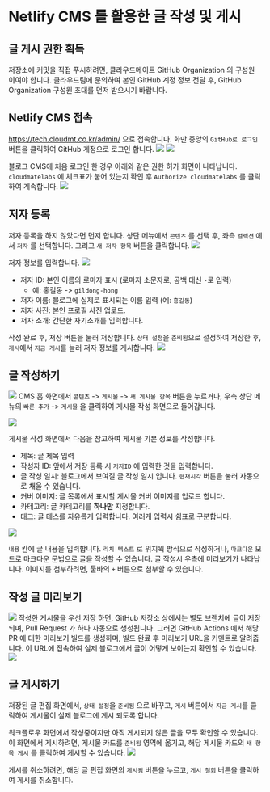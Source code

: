 # Netlify CMS 를 활용한 글 작성 및 게시

## 글 게시 권한 획득 

저장소에 커밋을 직접 푸시하려면, 클라우드메이트 GitHub Organization 의 구성원 이여야 합니다.
클라우드팀에 문의하여 본인 GitHub 계정 정보 전달 후, GitHub Organization 구성원 초대를 먼저 받으시기 바랍니다.

## Netlify CMS 접속

https://tech.cloudmt.co.kr/admin/ 으로 접속합니다. 화만 중앙의 `GitHub로 로그인` 버튼을 클릭하여 GitHub 계정으로 로그인 합니다.
![](cms1.png)
![](cms2.png)

블로그 CMS에 처음 로그인 한 경우 아래와 같은 권한 허가 화면이 나타납니다. `cloudmatelabs` 에 체크표가 붙어 있는지 확인 후 `Authorize cloudmatelabs` 를 클릭하여 계속합니다.
![](cms3.png)



## 저자 등록
저자 등록을 하지 않았다면 먼저 합니다. 상단 메뉴에서 `콘텐츠` 를 선택 후, 좌측 `컬렉션` 에서 `저자` 를 선택합니다. 그리고 `새 저자 항목` 버튼을 클릭합니다.
![](cms4.png)

저자 정보를 입력합니다.
![](cms5.png)

- 저자 ID: 본인 이름의 로마자 표시 (로마자 소문자로, 공백 대신 `-`로 입력)
  - 예: 홍길동 -> `gildong-hong`
- 저자 이름: 블로그에 실제로 표시되는 이름 입력 (예: `홍길동`)
- 저자 사진: 본인 프로필 사진 업로드. 
- 저자 소개: 간단한 자기소개를 입력합니다.

작성 완료 후, 저장 버튼을 눌러 저장합니다. `상태 설정`을 `준비됨`으로 설정하여 저장한 후, `게시`에서 `지금 게시`를 눌러 저자 정보를 게시합니다.
![](cms6.png)

## 글 작성하기
![](cms7.png)
CMS 홈 화면에서 `콘텐츠` -> `게시물` -> `새 게시물 항목` 버튼을 누르거나, 우측 상단 메뉴의 `빠른 추가` -> `게시물` 을 클릭하여 게시물 작성 화면으로 들어갑니다.

![](cms8.png)

게시물 작성 화면에서 다음을 참고하여 게시물 기본 정보를 작성합니다.
- 제목: 글 제목 입력
- 작성자 ID: 앞에서 저장 등록 시 `저자ID` 에 입력한 것을 입력합니다.
- 글 작성 일시: 블로그에서 보여질 글 작성 일시 입니다. `현재시각` 버튼을 눌러 자동으로 채울 수 있습니다.
- 커버 이미지: 글 목록에서 표시할 게시물 커버 이미지를 업로드 합니다.
- 카테고리: 글 카테고리를 **하나만** 지정합니다.
- 태그: 글 테스를 자유롭게 입력합니다. 여러게 입력시 쉼표로 구분합니다.

![](cms9.png)

`내용` 칸에 글 내용을 입력합니다. `리치 텍스트` 로 위지윅 방식으로 작성하거나, `마크다운` 모드로 마크다운 문법으로 글을 작성할 수 있습니다. 글 작성시 우측에 미리보기가 나타납니다. 이미지를 첨부하려면, 툴바의 `+` 버튼으로 첨부할 수 있습니다.
## 작성 글 미리보기
![](cms10.png)
작성한 게시물을 우선 저장 하면, GitHub 저장소 상에서는 별도 브랜치에 글이 저장되며, Pull Request 가 하나 자동으로 생성됩니다. 그러면 GitHub Actions 에서 해당 PR 에 대한 미리보기 빌드를 생성하며, 빌드 완료 후 미리보기 URL을 커멘트로 알려줍니다. 이 URL에 접속하여 실제 블로그에서 글이 어떻게 보이는지 확인할 수 있습니다.
![](cms11.png)
## 글 게시하기

저장된 글 편집 화면에서, `상태 설정`을 `준비됨` 으로 바꾸고, `게시` 버튼에서 `지금 게시`를 클릭하여 게시물이 실제 블로그에 게시 되도록 합니다.

워크플로우 화면에서 작성중이지만 아직 게시되지 않은 글을 모두 확인할 수 있습니다. 이 화면에서 게시하려면, 게시물 카드를 `준비됨` 영역에 옮기고, 해당 게시물 카드의 `새 항목 게시` 를 클릭하여 게시할 수 있습니다.
![](cms12.png)

게시를 취소하려면, 해당 글 편집 화면의 `게시됨` 버튼을 누르고, `게시 철회` 버튼을 클릭하여 게시를 취소합니다.